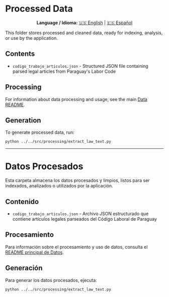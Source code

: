 # Processed Data

<div align="center">

**Language / Idioma:**
[🇺🇸 English](#processed-data) | [🇪🇸 Español](#processed-data-1)

</div>

This folder stores processed and cleaned data, ready for indexing, analysis, or use by the application.

## Contents

- `codigo_trabajo_articulos.json` - Structured JSON file containing parsed legal articles from Paraguay's Labor Code

## Processing

For information about data processing and usage, see the main [Data README](../README.md).

## Generation

To generate processed data, run:

```bash
python ../../src/processing/extract_law_text.py
```

---

# Datos Procesados

Esta carpeta almacena los datos procesados y limpios, listos para ser indexados, analizados o utilizados por la aplicación.

## Contenido

- `codigo_trabajo_articulos.json` - Archivo JSON estructurado que contiene artículos legales parseados del Código Laboral de Paraguay

## Procesamiento

Para información sobre el procesamiento y uso de datos, consulta el [README principal de Datos](../README.md).

## Generación

Para generar los datos procesados, ejecuta:

```bash
python ../../src/processing/extract_law_text.py
```
